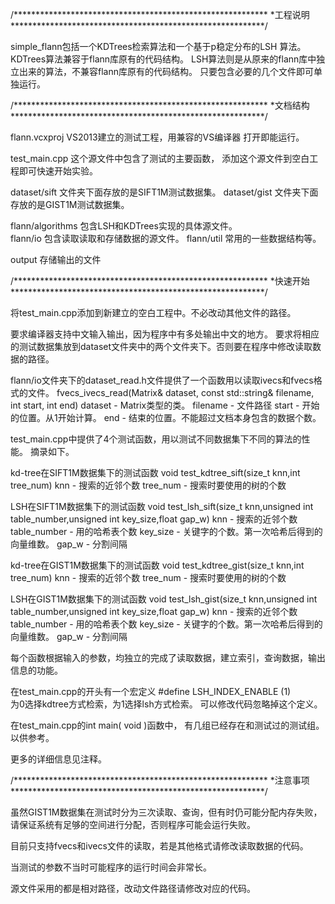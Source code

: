 /**********************************************************
*工程说明
**********************************************************/

simple_flann包括一个KDTrees检索算法和一个基于p稳定分布的LSH
算法。
KDTrees算法兼容于flann库原有的代码结构。
LSH算法则是从原来的flann库中独立出来的算法，不兼容flann库原有的代码结构。
只要包含必要的几个文件即可单独运行。

/**********************************************************
*文档结构
**********************************************************/

flann.vcxproj		VS2013建立的测试工程，用兼容的VS编译器
					打开即能运行。

test_main.cpp		这个源文件中包含了测试的主要函数，
					添加这个源文件到空白工程即可快速开始实验。
				
dataset/sift 		文件夹下面存放的是SIFT1M测试数据集。
dataset/gist 		文件夹下面存放的是GIST1M测试数据集。
				
flann/algorithms	包含LSH和KDTrees实现的具体源文件。	
flann/io		包含读取读取和存储数据的源文件。
flann/util		常用的一些数据结构等。

output				存储输出的文件

/**********************************************************
*快速开始
**********************************************************/

将test_main.cpp添加到新建立的空白工程中。不必改动其他文件的路径。

要求编译器支持中文输入输出，因为程序中有多处输出中文的地方。
要求将相应的测试数据集放到dataset文件夹中的两个文件夹下。否则要在程序中修改读取数据的路径。

flann/io文件夹下的dataset_read.h文件提供了一个函数用以读取ivecs和fvecs格式的文件。
fvecs_ivecs_read(Matrix<T>& dataset, const std::string& filename, int start, int end)
dataset			-	Matrix类型的类。
filename		-	文件路径
start			-	开始的位置。从1开始计算。
end			-	结束的位置。不能超过文档本身包含的数据个数。

test_main.cpp中提供了4个测试函数，用以测试不同数据集下不同的算法的性能。
摘录如下。

kd-tree在SIFT1M数据集下的测试函数
void test_kdtree_sift(size_t knn,int tree_num)
knn			-	搜索的近邻个数
tree_num		-	搜索时要使用的树的个数

LSH在SIFT1M数据集下的测试函数
void test_lsh_sift(size_t knn,unsigned int table_number,unsigned int key_size,float gap_w)
knn			-	搜索的近邻个数
table_number		-	用的哈希表个数
key_size		-	关键字的个数。第一次哈希后得到的向量维数。
gap_w			-	分割间隔

kd-tree在GIST1M数据集下的测试函数
void test_kdtree_gist(size_t knn,int tree_num)
knn			-	搜索的近邻个数
tree_num		-	搜索时要使用的树的个数

LSH在GIST1M数据集下的测试函数
void test_lsh_gist(size_t knn,unsigned int table_number,unsigned int key_size,float gap_w)
knn			-	搜索的近邻个数
table_number		-	用的哈希表个数
key_size		-	关键字的个数。第一次哈希后得到的向量维数。
gap_w			-	分割间隔

每个函数根据输入的参数，均独立的完成了读取数据，建立索引，查询数据，输出信息的功能。

在test_main.cpp的开头有一个宏定义
#define LSH_INDEX_ENABLE (1)	
为0选择kdtree方式检索，为1选择lsh方式检索。
可以修改代码忽略掉这个定义。

在test_main.cpp的int main( void )函数中，
有几组已经存在和测试过的测试组。以供参考。

更多的详细信息见注释。

/**********************************************************
*注意事项
**********************************************************/

虽然GIST1M数据集在测试时分为三次读取、查询，但有时仍可能分配内存失败，
请保证系统有足够的空间进行分配，否则程序可能会运行失败。

目前只支持fvecs和ivecs文件的读取，若是其他格式请修改读取数据的代码。

当测试的参数不当时可能程序的运行时间会非常长。

源文件采用的都是相对路径，改动文件路径请修改对应的代码。







